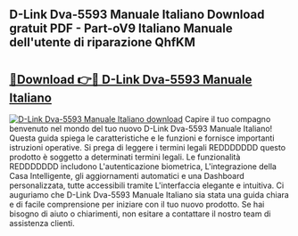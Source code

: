 ## D-Link Dva-5593 Manuale Italiano Download gratuit PDF - Part-oV9 Italiano Manuale dell'utente di riparazione QhfKM

# <h2><a href="http://dfdhwjf.blite.top/?on=D-Link+Dva-5593+Manuale+Italiano">🔗Download 👉🔴 D-Link Dva-5593 Manuale Italiano</a></h2>

[![D-Link Dva-5593 Manuale Italiano download](https://i.imgur.com/lujVjoI.png)](http://dfdhwjf.blite.top/?on=D-Link+Dva-5593+Manuale+Italiano)
Capire il tuo compagno benvenuto nel mondo del tuo nuovo D-Link Dva-5593 Manuale Italiano! Questa guida spiega le caratteristiche e le funzioni e fornisce importanti istruzioni operative. Si prega di leggere i termini legali REDDDDDDD questo prodotto è soggetto a determinati termini legali. Le funzionalità REDDDDDDD includono L'autenticazione biometrica, L'integrazione della Casa Intelligente, gli aggiornamenti automatici e una Dashboard personalizzata, tutte accessibili tramite L'interfaccia elegante e intuitiva. Ci auguriamo che D-Link Dva-5593 Manuale Italiano sia stata una guida chiara e di facile comprensione per iniziare con il tuo nuovo prodotto. Se hai bisogno di aiuto o chiarimenti, non esitare a contattare il nostro team di assistenza clienti.
